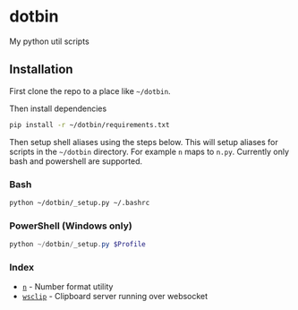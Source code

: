 # dotbin
My python util scripts

## Installation
First clone the repo to a place like `~/dotbin`.

Then install dependencies
```bash
pip install -r ~/dotbin/requirements.txt
```

Then setup shell aliases using the steps below. This will setup aliases for scripts in the `~/dotbin` directory.
For example `n` maps to `n.py`. Currently only bash and powershell are supported.

### Bash
```bash
python ~/dotbin/_setup.py ~/.bashrc
```

### PowerShell (Windows only)
```powershell
python ~/dotbin/_setup.py $Profile
```

### Index
- [`n`](n.py) - Number format utility
- [`wsclip`](wsclip.py) - Clipboard server running over websocket